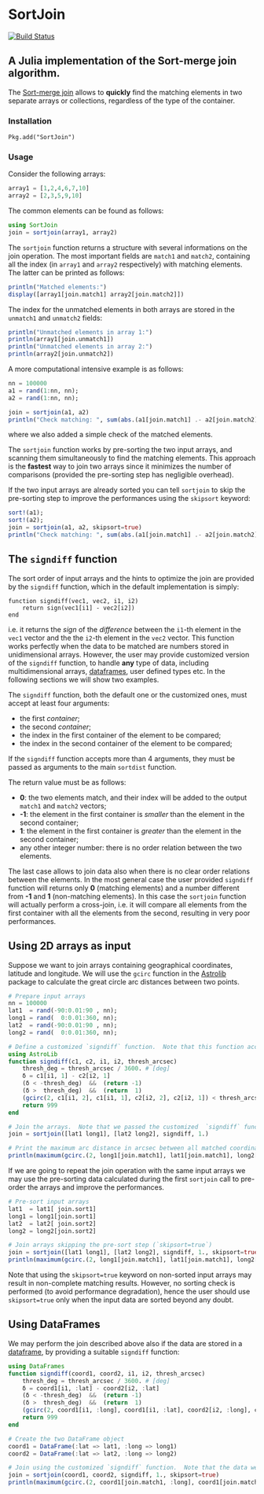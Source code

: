 # SortJoin

[![Build Status](https://travis-ci.org/gcalderone/SortJoin.jl.svg?branch=master)](https://travis-ci.org/gcalderone/SortJoin.jl)

## A Julia implementation of the Sort-merge join algorithm.

The [Sort-merge join](https://en.wikipedia.org/wiki/Sort-merge_join) allows to **quickly** find the matching elements in two separate arrays or collections, regardless of the type of the container.

### Installation
```
Pkg.add("SortJoin")
```

### Usage

Consider the following arrays:
``` julia
array1 = [1,2,4,6,7,10]
array2 = [2,3,5,9,10]
```
The common elements can be found as follows:
``` julia
using SortJoin
join = sortjoin(array1, array2)
```
The `sortjoin` function returns a structure with several informations on the join operation.  The most important fields are `match1` and `match2`, containing all the index (in `array1` and `array2` respectively) with matching elements.  The latter can be printed as follows:
``` julia
println("Matched elements:")
display([array1[join.match1] array2[join.match2]])
```
The index for the unmatched elements in both arrays are stored in the `unmatch1` and `unmatch2` fields:
``` julia
println("Unmatched elements in array 1:")
println(array1[join.unmatch1])
println("Unmatched elements in array 2:")
println(array2[join.unmatch2])
```

A more computational intensive example is as follows:
``` julia
nn = 100000
a1 = rand(1:nn, nn);
a2 = rand(1:nn, nn);

join = sortjoin(a1, a2)
println("Check matching: ", sum(abs.(a1[join.match1] .- a2[join.match2])) == 0)
```
where we also added a simple check of the matched elements.

The `sortjoin` function works by pre-sorting the two input arrays, and scanning them simultaneously to find the matching elements.  This approach is the **fastest** way to join two arrays since it minimizes the number of comparisons (provided the pre-sorting step has negligible overhead).


If the two input arrays are already sorted you can tell `sortjoin` to skip the pre-sorting step to improve the performances using the `skipsort` keyword:
``` julia
sort!(a1);
sort!(a2);
join = sortjoin(a1, a2, skipsort=true)
println("Check matching: ", sum(abs.(a1[join.match1] .- a2[join.match2])) == 0)
```



## The `signdiff` function

The sort order of input arrays and the hints to optimize the join are provided by the `signdiff` function, which in the default implementation is simply:
```
function signdiff(vec1, vec2, i1, i2)
    return sign(vec1[i1] - vec2[i2])
end
```
i.e. it returns the *sign* of the *difference* between the `i1`-th element in the `vec1` vector and the the `i2`-th element in the `vec2` vector.  This function works perfectly when the data to be matched are numbers stored in unidimensional arrays.  However, the user may provide customized version of the `signdiff` function, to handle **any** type of data, including multidimensional arrays, [dataframes](https://github.com/JuliaData/DataFrames.jl), user defined types etc.  In the following sections we will show two examples.


The `signdiff` function, both the default one or the customized ones, must accept at least four arguments:
- the first *container*;
- the second *container*;
- the index in the first container of the element to be compared;
- the index in the second container of the element to be compared;

If the `signdiff` function accepts more than 4 arguments, they must be passed as arguments to the main `sortdist` function.

The return value must be as follows:
- **0**: the two elements match, and their index will be added to the output `match1` and `match2` vectors;
- **-1**: the element in the first container is *smaller* than the element in the second container;
- **1**: the element in the first container is *greater* than the element in the second container;
- any other integer number: there is no order relation between the two elements.

The last case allows to join data also when there is no clear order relations between the elements.  In the most general case the user provided `signdiff` function will returns only **0** (matching elements) and a number different from **-1** and **1** (non-matching elements).  In this case the `sortjoin` function will actually perform a cross-join, i.e. it will compare all elements from the first container with all the elements from the second, resulting in very poor performances.





## Using 2D arrays as input
Suppose we want to join arrays containing geographical coordinates, latitude and longitude.  We will use the `gcirc` function in the [Astrolib](https://github.com/JuliaAstro/AstroLib.jl) package to calculate the great circle arc distances between two points.

``` julia
# Prepare input arrays
nn = 100000
lat1  = rand(-90:0.01:90 , nn);
long1 = rand(  0:0.01:360, nn);
lat2  = rand(-90:0.01:90 , nn);
long2 = rand(  0:0.01:360, nn);

# Define a customized `signdiff` function.  Note that this function accepts a 5th argument, namely the distance threshold in arcsec below which two coordinates match.
using AstroLib
function signdiff(c1, c2, i1, i2, thresh_arcsec)
    thresh_deg = thresh_arcsec / 3600. # [deg]
    δ = c1[i1, 1] - c2[i2, 1]
    (δ < -thresh_deg)  &&  (return -1)
    (δ >  thresh_deg)  &&  (return  1)
    (gcirc(2, c1[i1, 2], c1[i1, 1], c2[i2, 2], c2[i2, 1]) < thresh_arcsec)  &&  (return 0)
    return 999
end

# Join the arrays.  Note that we passed the customized  `signdiff` function as 3rd argument and the matching threshold as 4th argument.
join = sortjoin([lat1 long1], [lat2 long2], signdiff, 1.)

# Print the maximum arc distance in arcsec between all matched coordinates.  This must be smaller than 1.
println(maximum(gcirc.(2, long1[join.match1], lat1[join.match1], long2[join.match2], lat2[join.match2])))
```

If we are going to repeat the join operation with the same input arrays we may use the pre-sorting data calculated during the first `sortjoin` call to pre-order the arrays and improve the performances.
``` julia
# Pre-sort input arrays
lat1  = lat1[ join.sort1]
long1 = long1[join.sort1]
lat2  = lat2[ join.sort2]
long2 = long2[join.sort2]

# Join arrays skipping the pre-sort step (`skipsort=true`)
join = sortjoin([lat1 long1], [lat2 long2], signdiff, 1., skipsort=true)
println(maximum(gcirc.(2, long1[join.match1], lat1[join.match1], long2[join.match2], lat2[join.match2])))
```
Note that using the `skipsort=true` keyword on non-sorted input arrays may result in non-complete matching results.  However, no sorting check is performed (to avoid performance degradation), hence the user should use `skipsort=true` only when the input data are sorted beyond any doubt.


## Using DataFrames
We may perform the join described above also if the data are stored in a [dataframe](https://github.com/JuliaData/DataFrames.jl), by providing a suitable `signdiff` function:

``` julia
using DataFrames
function signdiff(coord1, coord2, i1, i2, thresh_arcsec)
    thresh_deg = thresh_arcsec / 3600. # [deg]
    δ = coord1[i1, :lat] - coord2[i2, :lat]
    (δ < -thresh_deg)  &&  (return -1)
    (δ >  thresh_deg)  &&  (return  1)
    (gcirc(2, coord1[i1, :long], coord1[i1, :lat], coord2[i2, :long], coord2[i2, :lat]) < thresh_arcsec)  &&  (return 0)
    return 999
end

# Create the two DataFrame object
coord1 = DataFrame(:lat => lat1, :long => long1)
coord2 = DataFrame(:lat => lat2, :long => long2)

# Join using the customized `signdiff` function.  Note that the data were already sorted, hence we use `skipsort=true`
join = sortjoin(coord1, coord2, signdiff, 1., skipsort=true)
println(maximum(gcirc.(2, coord1[join.match1, :long], coord1[join.match1, :lat], coord2[join.match2, :long], coord2[join.match2, :lat])))
```
